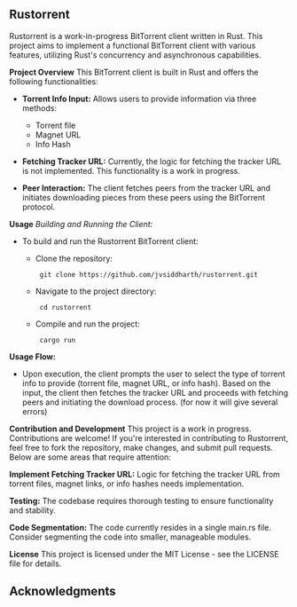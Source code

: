 **Rustorrent**
-
Rustorrent is a work-in-progress BitTorrent client written in Rust. This project aims to implement a functional BitTorrent client with various features, utilizing Rust's concurrency and asynchronous capabilities.

**Project Overview**
This BitTorrent client is built in Rust and offers the following functionalities:

- **Torrent Info Input:** Allows users to provide information via three methods:

  - Torrent file
  - Magnet URL
  - Info Hash
  
- **Fetching Tracker URL:** Currently, the logic for fetching the tracker URL is not implemented. This functionality is a work in progress.

- **Peer Interaction:** The client fetches peers from the tracker URL and initiates downloading pieces from these peers using the BitTorrent protocol.

**Usage**
*Building and Running the Client:*

  - To build and run the Rustorrent BitTorrent client:
  
    - Clone the repository:
      
           git clone https://github.com/jvsiddharth/rustorrent.git

    - Navigate to the project directory:

           cd rustorrent

    - Compile and run the project:

           cargo run

**Usage Flow:**

- Upon execution, the client prompts the user to select the type of torrent info to provide (torrent file, magnet URL, or info hash). Based on the input, the client then fetches the tracker URL and proceeds with fetching peers and initiating the download process.
(for now it will give several errors)

**Contribution and Development**
This project is a work in progress. Contributions are welcome! If you're interested in contributing to Rustorrent, feel free to fork the repository, make changes, and submit pull requests. Below are some areas that require attention:

**Implement Fetching Tracker URL:** Logic for fetching the tracker URL from torrent files, magnet links, or info hashes needs implementation.

**Testing:** The codebase requires thorough testing to ensure functionality and stability.

**Code Segmentation:** The code currently resides in a single main.rs file. Consider segmenting the code into smaller, manageable modules.

**License**
This project is licensed under the MIT License - see the LICENSE file for details.

**Acknowledgments**
-
